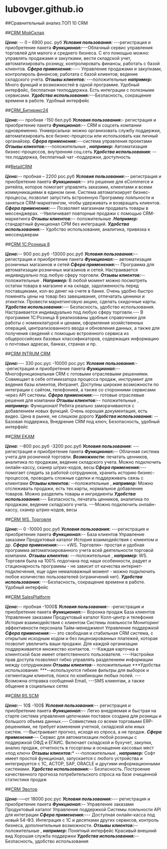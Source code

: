 # lubovger.github.io
##Сравнительный анализ.ТОП 10 CRM

##[CRM  МойСклад](https://crmindex.ru)


***Цена:*** -- 0 – 6900 рос. руб
***Условия пользования:*** ---регистрация и приобретение пакета
***Функционал:***---Облачный сервис управления торговлей для малого и среднего бизнеса. С его помощью можно: управлять продажами и закупками, вести складской учет, автоматизировать розницу, контролировать финансы, работать с базой клиентов.
***Сфера применения:***---- Управление продажами и закупками,
контролироль финансов;
работата с базой клиентов;
ведение складского учета.
***Отзывы клиентов:*** ---положительные ***например:*** Много функций и возможностей в одной программе. Удобный интерфейс, бесплатная техподдержка. Есть интеграции с полезными сервисами.
***Удобства использования:***---Безпасность, сокращение времени в работе.
Удобный интерфейc

##[CRM_Битирикс24](https://www.bitrix24.by )


***Цена:***--- пробная -150 бел.руб
***Условия пользования:***- регистрация и приобретение пакета
***Функционал:***--  CRM и соцсеть компании одновременно. Универсальна: можно организовать службу поддержки, автоматизировать все бизнес-процессы или использовать как личный органайзер. 
***Сфера применения:***---система управления проектами
***Отзывы клиентов:***---положительные , ***например:*** Автоматизация бизнес-процессов, внутренняя соц.сеть
***Удобства использования:*** -- тех.поддержка, бесплатный чат –поддержки, доступность 

##[RetailCRM](https://www.retailcrm.ru)


***Цена:***-- пробная – 2200 рос.руб
***Условия пользования:***-- регистрация и приобретение пакета
***Функционал:***-- это решение для eCommerce и ритейла, которое помогает управлять заказами, клиентами и всеми коммуникациями в едином окне. Система автоматизирует бизнес-процессы, позволит запустить встроенную Программу лояльности и заняться CRM-маркетингом, чтобы удерживать и возвращать клиентов.
***Сфера применения:***---  Позволяет магазинам продавать товары в мессенджерах. --Увеличивает повторные продажи с помощью CRM-маркетинга
***Отзывы клиентов:***-- положительные .***Например:*** стандартный функционал СРМ без интеграций.
***Удобства использования:***-- Удобство использования, аналитика, привязка к мессенджерам 

##[CRM 1С:Розница 8](https://torg.1c.ru)


***Цена:***-- 900 рос.руб  -13000 рос.руб
***Условия пользования:***-- регистрация и приобретение пакета
***Функционал:***-- автоматизация розничных магазинов и сетей
***Сфера применения:***--  Программа для автоматизации розничных магазинов и сетей. Настраивается индивидуально под любую сферу торговли.
***Отзывы клиентов:***-- положительные . ***Например:*** В любой момент можно посмотреть остатки товара в магазине и на складе, задолженность перед поставщиками, кол-во денег на счете в банке. Очень удобно быстро поменять цены на товар без завешивания, отпечатать ценники и этикетки. Провести маркетинговую акцию, сделать скидочные карты.
***Удобства использования:***--- Безпасность, удобство использования. Настраивается индивидуально под любую сферу торговли.--- В программе 1С:Розница 8 реализованы удобные справочники для работы с номенклатурой и ценами, оформления хозяйственных операций, централизованного ввода и обновления данных, а также для получения сведений с помощью встроенного сервиса из общероссийских базовых классификаторов, содержащих информацию о почтовых адресах, банках, странах и пр.

##[CRM INTRUM CRM]( https://crmindex.ru/)


***Цена:***--- 330 рос.рус -10000 рос.рус
***Условия пользования:***- -регистрация и приобретение пакета
***Функционал:***-- Многофункциональная CRM с готовыми отраслевыми решениями. Совмещает в себе оптимизатора процесса продаж, инструмент для ведения базы клиентов, Интранет. Доступны широкие возможности по интеграции с сайтом, телефонией, а также со сторонними сервисами через API системы.
***Сфера применения:***---  готовые отраслевые решения для компании
***Отзывы клиентов:***-- положительные , ***например:*** Функционал! Ребята реально заморачиваются с добавлением новых функций. Очень хорошая документация, есть видео. Цена в рынке, не слишком дорого
***Удобства использования:*** --Базовая поддержка, Внедрение CRM под ключ, Безопасность, удобный интерфейс 

  ##[CRM EKAM](https://www.ekam.ru)


***Цена:*** --800 рос.руб  -3200 рос.руб
***Условия пользования:*** ---регистрация и приобретение пакета
***Функционал:***-- Облачная система учета для розничной торговли.
***Возможности:*** печатать ценников, аналитика по продажам, ведение складского учета. Можно подключить онлайн-кассу, сканер штрих-кодов, весы
***Сфера применения:***---помогает следить за работой сотрудников, хранить историю бизнес-процессов, проводить сложные сделки и поддерживать связь с клиентами
***Отзывы клиентов:*** --положительные , ***например:*** Можно отслеживать продажи, есть тех.карты, нормальное добавление товаров. Можно разделить товары и ингредиенты
***Удобства использования:***--- Безпасность, печатать ценников, аналитика по продажам, ведение складского учета. ---Можно подключить онлайн-кассу, сканер штрих-кодов, весы

##[CRM  WS. Торговля](http://wfsys.ru/)


***Цена:***-- 0 -10000 рос.руб
***Условия пользования:*** ---регистрация и приобретение пакета
***Функционал:***--   База клиентов  Управление заказами  Продуктовый каталог  История взаимодействия с клиентом и др.
***Сфера применения:***---- «WS. Торговля»- простая и удобная программа автоматизированного учета всей деятельности торговой компании.
***Отзывы клиентов:*** ---положительные , ***например***: WS. Торговля была на 100% подогнана под наши особенности, радует и стационарность программы - не зависит от качества интернет-подключения, еще один немаловажный момент - можно подключить любое количество пользователей (ограничений нет).
***Удобства использования:*** ---Безпасность, сокращение времени в работе.
Удобный интерфейc

##[CRM SalesPlatform](https://salesplatform.ru/)


***Цена:***-- пробная -1000$
***Условия пользования:***- -регистрация и приобретение пакета
***Функционал:***--   Воронка продаж  База клиентов  Управление заказами  Продуктовый каталог  Колл-центр и телефония  История взаимодействия с клиентом  Системы лояльности  Мониторинг эффективности персонала  Тайм-менеджмент  Управление поддержкой
***Сфера применения:***---  это свободная и стабильная CRM система, с открытым исходным кодом и без лицензированных платежей, которая позволит увеличить ваши продажи. Для каждой организации поддерживается множество контактов. ---Каждая карточка в клиентской базе имеет ответственного пользователя. ----Настройки прав доступа позволяют гибко управлять разделением информации между сотрудниками
***Отзывы клиентов***-- положительные 
***Удобства использования: ***--используются гибкие фильтры для выборок и сегментации клиентов, поиск по комбинации любых полей. ---Возможна отправка сообщений Email, ---SMS клиентам, а также общение в социальных сетях

##[CRM RS.SCM](https://retailscm.ru)


***Цена:***-- 10$ -100$
***Условия пользования:***-- регистрация и приобретение пакета
***Функционал:***-- Легко внедряемая и быстрая на старте система управления цепочками поставок создана для розницы и большого объема данных.--- Совместима со всеми торговыми ERP-решениями, не требует изменения учетной, складской или иных систем. ---Выстраивает прогноз, исходя из спроса, а не продаж.
***Сфера применения***---  Сервис для автоматизации любой розницы с поддержкой ОФД и ЕГАИС. Включает складской и бухучет, закупки, анализ продаж, отчетность в госорганы и оснащение кассовых мест «под ключ»
***Отзывы клиентов:**** ---положительные , ***например:*** Софт имеет простой функционал, запускается с любого устройства и интегрируется с 1С, АСТОР, SAP, ORACLE и другими информационными системами.
***Удобства использования:***-- Безпасность. Построение качественного прогноза потребительского спроса на базе очищенной статистики продаж

##[CRM Эвотор]( https://evotor.ru)


***Цена***--—от 18000 рос.рус
***Условия пользования:***--- регистрация и приобретение пакета
***Функционал:***--   Управление заказами  Продуктовый каталог Управление поддержкой  Системы лояльности  API для интеграции
***Сфера применения:***--- Доступная онлайн-касса под новый 54-ФЗ. Интеграция с 1С и десятками других сервисов, контроль бизнеса, дополнительные возможности.
***Отзывы клиентов:***-- положительные , ***например:*** Понятный интерфейс Красивый внешний вид Хорошая служба поддержки
***Удобства использования:***-- Безпасность, удобство использования

